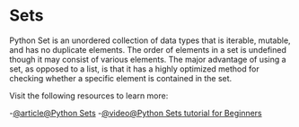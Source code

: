 # Sets

Python Set is an unordered collection of data types that is iterable, mutable, and has no duplicate elements. The order of elements in a set is undefined though it may consist of various elements. The major advantage of using a set, as opposed to a list, is that it has a highly optimized method for checking whether a specific element is contained in the set.

  Visit the following resources to learn more:
  
  -[@article@Python Sets](https://www.geeksforgeeks.org/python-sets/?ref=gcse)
  -[@video@Python Sets tutorial for Beginners](https://www.youtube.com/watch?v=t9j8lCUGZXo)
